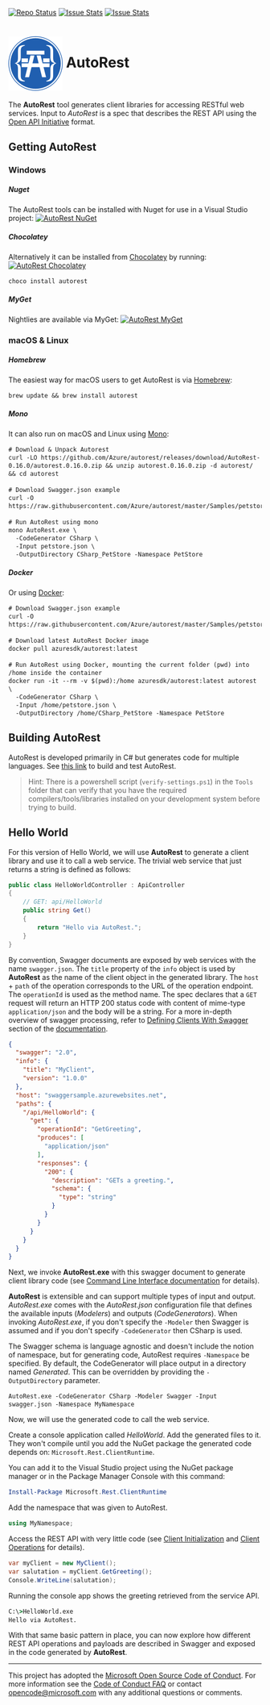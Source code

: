 [![Repo Status](http://img.shields.io/travis/Azure/autorest/dev.svg?style=flat-square&label=build)](https://travis-ci.org/Azure/autorest) [![Issue Stats](http://issuestats.com/github/Azure/autorest/badge/pr?style=flat-square)](http://issuestats.com/github/Azure/autorest) [![Issue Stats](http://issuestats.com/github/Azure/autorest/badge/issue?style=flat-square)](http://issuestats.com/github/Azure/autorest)

# <img align="center" src="https://raw.githubusercontent.com/Azure/autorest/master/docs/images/autorest-small-flat.png">  AutoRest

The **AutoRest** tool generates client libraries for accessing RESTful web services. Input to *AutoRest* is a spec that describes the REST API using the [Open API Initiative](https://github.com/OAI/OpenAPI-Specification) format.

## Getting AutoRest
### Windows
##### Nuget
The AutoRest tools can be installed with Nuget for use in a Visual Studio project:
[![AutoRest NuGet](https://img.shields.io/nuget/v/autorest.svg?style=flat-square)](https://www.nuget.org/packages/autorest/)
##### Chocolatey
Alternatively it can be installed from [Chocolatey](https://chocolatey.org/) by running:
[![AutoRest Chocolatey](https://img.shields.io/chocolatey/v/autorest.svg?style=flat-square)](https://chocolatey.org/packages/AutoRest)

    choco install autorest

##### MyGet
Nightlies are available via MyGet:
[![AutoRest MyGet](https://img.shields.io/myget/autorest/vpre/autorest.svg?style=flat-square)](https://www.myget.org/gallery/autorest)

### macOS & Linux
##### Homebrew
The easiest way for macOS users to get AutoRest is via [Homebrew](https://brew.sh/):
    
    brew update && brew install autorest

##### Mono
It can also run on macOS and Linux using [Mono](http://www.mono-project.com/download):
```
# Download & Unpack Autorest
curl -LO https://github.com/Azure/autorest/releases/download/AutoRest-0.16.0/autorest.0.16.0.zip && unzip autorest.0.16.0.zip -d autorest/ && cd autorest

# Download Swagger.json example
curl -O https://raw.githubusercontent.com/Azure/autorest/master/Samples/petstore/petstore.json

# Run AutoRest using mono
mono AutoRest.exe \
  -CodeGenerator CSharp \
  -Input petstore.json \
  -OutputDirectory CSharp_PetStore -Namespace PetStore
```
##### Docker
Or using [Docker](https://docs.docker.com/engine/installation):
```
# Download Swagger.json example
curl -O https://raw.githubusercontent.com/Azure/autorest/master/Samples/petstore/petstore.json

# Download latest AutoRest Docker image
docker pull azuresdk/autorest:latest

# Run AutoRest using Docker, mounting the current folder (pwd) into /home inside the container
docker run -it --rm -v $(pwd):/home azuresdk/autorest:latest autorest \
  -CodeGenerator CSharp \
  -Input /home/petstore.json \
  -OutputDirectory /home/CSharp_PetStore -Namespace PetStore
```
## Building AutoRest
AutoRest is developed primarily in C# but generates code for multiple languages. See [this link](docs/developer/guide/building-code.md) to build and test AutoRest.

> Hint: There is a powershell script (`verify-settings.ps1`) in the `Tools` folder that can verify that you have the required compilers/tools/libraries installed on your development system before trying to build.

## Hello World
For this version  of Hello World, we will use **AutoRest** to generate a client library and use it to call a web service. The trivial web service that just returns a string is defined as follows:
```C#
public class HelloWorldController : ApiController
{
    // GET: api/HelloWorld
    public string Get()
    {
        return "Hello via AutoRest.";
    }
}
```
By convention, Swagger documents are exposed by web services with the name `swagger.json`.  The `title` property of the `info` object is used by **AutoRest**  as the name of the client object in the generated library. The `host` + `path` of the operation corresponds to the URL of the operation endpoint. The `operationId` is used as the method name. The spec declares that a `GET` request will return an HTTP 200 status code with content of mime-type `application/json` and the body will be a string. For a more in-depth overview of swagger processing, refer to [Defining Clients With Swagger](docs/developer/guide/defining-clients-swagger.md) section of the [documentation](docs).

```json
{
  "swagger": "2.0",
  "info": {
    "title": "MyClient",
    "version": "1.0.0"
  },
  "host": "swaggersample.azurewebsites.net",
  "paths": {
    "/api/HelloWorld": {
      "get": {
        "operationId": "GetGreeting",
        "produces": [
          "application/json"
        ],
        "responses": {
          "200": {
            "description": "GETs a greeting.",
            "schema": {
              "type": "string"
            }
          }
        }
      }
    }
  }
}
```
Next, we invoke **AutoRest.exe** with this swagger document to generate client library code (see [Command Line Interface documentation](docs/user/cli.md) for details).

**AutoRest** is extensible and can support multiple types of input and output. *AutoRest.exe* comes with the *AutoRest.json* configuration file that defines the available inputs (*Modelers*) and outputs (*CodeGenerators*). When invoking *AutoRest.exe*, if you don't specify the `-Modeler` then Swagger is assumed and if you don't specify `-CodeGenerator` then CSharp is used.

The Swagger schema is language agnostic and doesn't include the notion of namespace, but for generating code, AutoRest requires `-Namespace` be specified.  By default, the CodeGenerator will place output in a directory named *Generated*. This can be overridden by providing the `-OutputDirectory` parameter.

```
AutoRest.exe -CodeGenerator CSharp -Modeler Swagger -Input swagger.json -Namespace MyNamespace
```

Now, we will use the generated code to call the web service.

Create a console application called *HelloWorld*. Add the generated files to it. They won't compile until you add the NuGet package the generated code depends on: `Microsoft.Rest.ClientRuntime`.

You can add it to the Visual Studio project using the NuGet package manager or in the Package Manager Console with this command:
```PowerShell
Install-Package Microsoft.Rest.ClientRuntime
```

Add the namespace that was given to AutoRest.
```C#
using MyNamespace;
```
Access the REST API with very little code (see [Client Initialization](docs/client/init.md) and [Client Operations](docs/client/ops.md) for details).
```C#
var myClient = new MyClient();
var salutation = myClient.GetGreeting();
Console.WriteLine(salutation);
```
Running the console app shows the greeting retrieved from the service API.
```bat
C:\>HelloWorld.exe
Hello via AutoRest.
```

With that same basic pattern in place, you can now explore how different REST API operations and payloads are described in Swagger and exposed in the code generated by **AutoRest**.

---
This project has adopted the [Microsoft Open Source Code of Conduct](https://opensource.microsoft.com/codeofconduct/). For more information see the [Code of Conduct FAQ](https://opensource.microsoft.com/codeofconduct/faq/) or contact [opencode@microsoft.com](mailto:opencode@microsoft.com) with any additional questions or comments.
